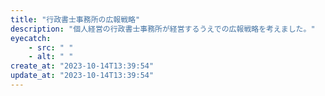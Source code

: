 ```yaml
---
title: "行政書士事務所の広報戦略"
description: "個人経営の行政書士事務所が経営するうえでの広報戦略を考えました。"
eyecatch: 
    - src: " "
    - alt: " "
create_at: "2023-10-14T13:39:54"
update_at: "2023-10-14T13:39:54"
---
```


